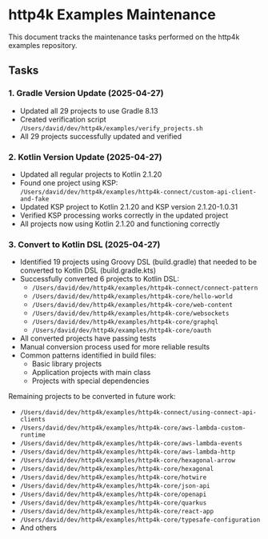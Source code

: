 # http4k Examples Maintenance

This document tracks the maintenance tasks performed on the http4k examples repository.

## Tasks

### 1. Gradle Version Update (2025-04-27)
- Updated all 29 projects to use Gradle 8.13
- Created verification script `/Users/david/dev/http4k/examples/verify_projects.sh`
- All 29 projects successfully updated and verified

### 2. Kotlin Version Update (2025-04-27)
- Updated all regular projects to Kotlin 2.1.20
- Found one project using KSP: `/Users/david/dev/http4k/examples/http4k-connect/custom-api-client-and-fake`
- Updated KSP project to Kotlin 2.1.20 and KSP version 2.1.20-1.0.31
- Verified KSP processing works correctly in the updated project
- All projects now using Kotlin 2.1.20 and functioning correctly

### 3. Convert to Kotlin DSL (2025-04-27)
- Identified 19 projects using Groovy DSL (build.gradle) that needed to be converted to Kotlin DSL (build.gradle.kts)
- Successfully converted 6 projects to Kotlin DSL:
  - `/Users/david/dev/http4k/examples/http4k-connect/connect-pattern`
  - `/Users/david/dev/http4k/examples/http4k-core/hello-world`
  - `/Users/david/dev/http4k/examples/http4k-core/web-content`
  - `/Users/david/dev/http4k/examples/http4k-core/websockets`
  - `/Users/david/dev/http4k/examples/http4k-core/graphql`
  - `/Users/david/dev/http4k/examples/http4k-core/oauth`
- All converted projects have passing tests
- Manual conversion process used for more reliable results
- Common patterns identified in build files:
  - Basic library projects
  - Application projects with main class
  - Projects with special dependencies

Remaining projects to be converted in future work:
- `/Users/david/dev/http4k/examples/http4k-connect/using-connect-api-clients`
- `/Users/david/dev/http4k/examples/http4k-core/aws-lambda-custom-runtime`
- `/Users/david/dev/http4k/examples/http4k-core/aws-lambda-events`
- `/Users/david/dev/http4k/examples/http4k-core/aws-lambda-http`
- `/Users/david/dev/http4k/examples/http4k-core/hexagonal-arrow`
- `/Users/david/dev/http4k/examples/http4k-core/hexagonal`
- `/Users/david/dev/http4k/examples/http4k-core/hotwire`
- `/Users/david/dev/http4k/examples/http4k-core/json-api`
- `/Users/david/dev/http4k/examples/http4k-core/openapi`
- `/Users/david/dev/http4k/examples/http4k-core/quarkus`
- `/Users/david/dev/http4k/examples/http4k-core/react-app`
- `/Users/david/dev/http4k/examples/http4k-core/typesafe-configuration`
- And others